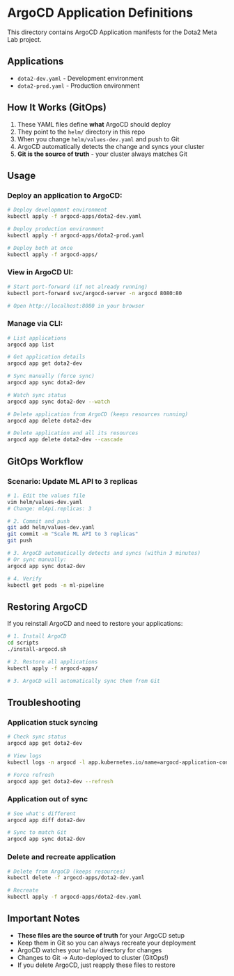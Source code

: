 # ArgoCD Application Definitions

This directory contains ArgoCD Application manifests for the Dota2 Meta Lab project.

## Applications

- `dota2-dev.yaml` - Development environment
- `dota2-prod.yaml` - Production environment

## How It Works (GitOps)

1. These YAML files define **what** ArgoCD should deploy
2. They point to the `helm/` directory in this repo
3. When you change `helm/values-dev.yaml` and push to Git
4. ArgoCD automatically detects the change and syncs your cluster
5. **Git is the source of truth** - your cluster always matches Git

## Usage

### Deploy an application to ArgoCD:
```bash
# Deploy development environment
kubectl apply -f argocd-apps/dota2-dev.yaml

# Deploy production environment
kubectl apply -f argocd-apps/dota2-prod.yaml

# Deploy both at once
kubectl apply -f argocd-apps/
```

### View in ArgoCD UI:
```bash
# Start port-forward (if not already running)
kubectl port-forward svc/argocd-server -n argocd 8080:80

# Open http://localhost:8080 in your browser
```

### Manage via CLI:
```bash
# List applications
argocd app list

# Get application details
argocd app get dota2-dev

# Sync manually (force sync)
argocd app sync dota2-dev

# Watch sync status
argocd app sync dota2-dev --watch

# Delete application from ArgoCD (keeps resources running)
argocd app delete dota2-dev

# Delete application and all its resources
argocd app delete dota2-dev --cascade
```

## GitOps Workflow

### Scenario: Update ML API to 3 replicas
```bash
# 1. Edit the values file
vim helm/values-dev.yaml
# Change: mlApi.replicas: 3

# 2. Commit and push
git add helm/values-dev.yaml
git commit -m "Scale ML API to 3 replicas"
git push

# 3. ArgoCD automatically detects and syncs (within 3 minutes)
# Or sync manually:
argocd app sync dota2-dev

# 4. Verify
kubectl get pods -n ml-pipeline
```

## Restoring ArgoCD

If you reinstall ArgoCD and need to restore your applications:
```bash
# 1. Install ArgoCD
cd scripts
./install-argocd.sh

# 2. Restore all applications
kubectl apply -f argocd-apps/

# 3. ArgoCD will automatically sync them from Git
```

## Troubleshooting

### Application stuck syncing
```bash
# Check sync status
argocd app get dota2-dev

# View logs
kubectl logs -n argocd -l app.kubernetes.io/name=argocd-application-controller

# Force refresh
argocd app get dota2-dev --refresh
```

### Application out of sync
```bash
# See what's different
argocd app diff dota2-dev

# Sync to match Git
argocd app sync dota2-dev
```

### Delete and recreate application
```bash
# Delete from ArgoCD (keeps resources)
kubectl delete -f argocd-apps/dota2-dev.yaml

# Recreate
kubectl apply -f argocd-apps/dota2-dev.yaml
```

## Important Notes

- **These files are the source of truth** for your ArgoCD setup
- Keep them in Git so you can always recreate your deployment
- ArgoCD watches your `helm/` directory for changes
- Changes to Git → Auto-deployed to cluster (GitOps!)
- If you delete ArgoCD, just reapply these files to restore